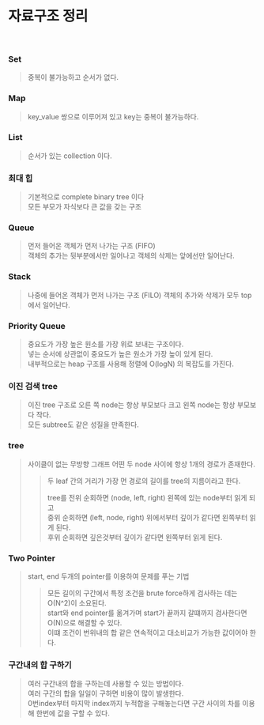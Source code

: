 # 자료구조 정리
<br>  

### Set  
> 중복이 불가능하고 순서가 없다.  

### Map  
> key_value 쌍으로 이루어져 있고 key는 중복이 불가능하다.  

### List  
> 순서가 있는 collection 이다.  

### 최대 힙
> 기본적으로 complete binary tree 이다  
> 모든 부모가 자식보다 큰 값을 갖는 구조

### Queue
> 먼저 들어온 객체가 먼저 나가는 구조 (FIFO)   
> 객체의 추가는 뒷부분에서만 일어나고 객체의 삭제는 앞에선만 일어난다.

### Stack
> 나중에 들어온 객체가 먼저 나가는 구조 (FILO)
> 객체의 추가와 삭제가 모두 top에서 일어난다.

### Priority Queue
> 중요도가 가장 높은 원소를 가장 위로 보내는 구조이다.  
> 넣는 순서에 상관없이 중요도가 높은 원소가 가장 높이 있게 된다.  
> 내부적으로는 heap 구조를 사용해 정렬에 O(logN) 의 복잡도를 가진다.

### 이진 검색 tree
> 이진 tree 구조로 오른 쪽 node는 항상 부모보다 크고 왼쪽 node는 항상 부모보다 작다.  
> 모든 subtree도 같은 성질을 만족한다.

### tree
> 사이클이 없는 무방향 그래프
> 어떤 두 node 사이에 항상 1개의 경로가 존재한다.
>> 두 leaf 간의 거리가 가장 먼 경로의 길이를 tree의 지름이라고 한다.  
>>  
>> tree를 전위 순회하면 (node, left, right) 왼쪽에 있는 node부터 읽게 되고  
>> 중위 순회하면 (left, node, right) 위에서부터 깊이가 같다면 왼쪽부터 읽게 된다.  
>> 후위 순회하면 깊은것부터 깊이가 같다면 왼쪽부터 읽게 된다.  

### Two Pointer
> start, end 두개의 pointer를 이용하여 문제를 푸는 기법  
> > 모든 길이의 구간에서 특정 조건을 brute force하게 검사하는 데는 O(N^2)이 소요된다.  
> > start와 end pointer를 옮겨가며 start가 끝까지 갈떄까지 검사한다면 O(N)으로 해결할 수 있다.  
> > 이떄 조건이 번위내의 합 같은 연속적이고 대소비교가 가능한 값이어야 한다.  

### 구간내의 합 구하기  
> 여러 구간내의 합을 구하는데 사용할 수 있는 방법이다.  
> 여러 구간의 합을 일일이 구하면 비용이 많이 발생한다.  
> 0번index부터 마지막 index까지 누적합을 구해놓는다면 구간 사이의 차를 이용해 한번에 값을 구할 수 있다.  